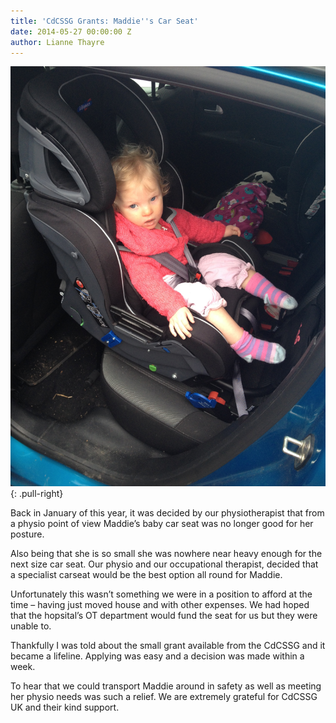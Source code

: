 ```yaml
---
title: 'CdCSSG Grants: Maddie''s Car Seat'
date: 2014-05-27 00:00:00 Z
author: Lianne Thayre
---
```


![Maddie](/img/posts/2014-05-27/maddie.jpg)
{: .pull-right}

Back in January of this year, it was decided by our physiotherapist that from a physio point of view Maddie’s baby car seat was no longer good for her posture.

Also being that she is so small she was nowhere near heavy enough for the next size car seat. Our physio and our occupational therapist, decided that a specialist carseat would be the best option all round for Maddie.

Unfortunately this wasn’t something we were in a position to afford at the time – having just moved house and with other expenses. We had hoped that the hopsital’s OT department would fund the seat for us but they were unable to.

Thankfully I was told about the small grant available from the CdCSSG and it became a lifeline. Applying was easy and a decision was made within a week.

To hear that we could transport Maddie around in safety as well as meeting her physio needs was such a relief. We are extremely grateful for CdCSSG UK and their kind support.
